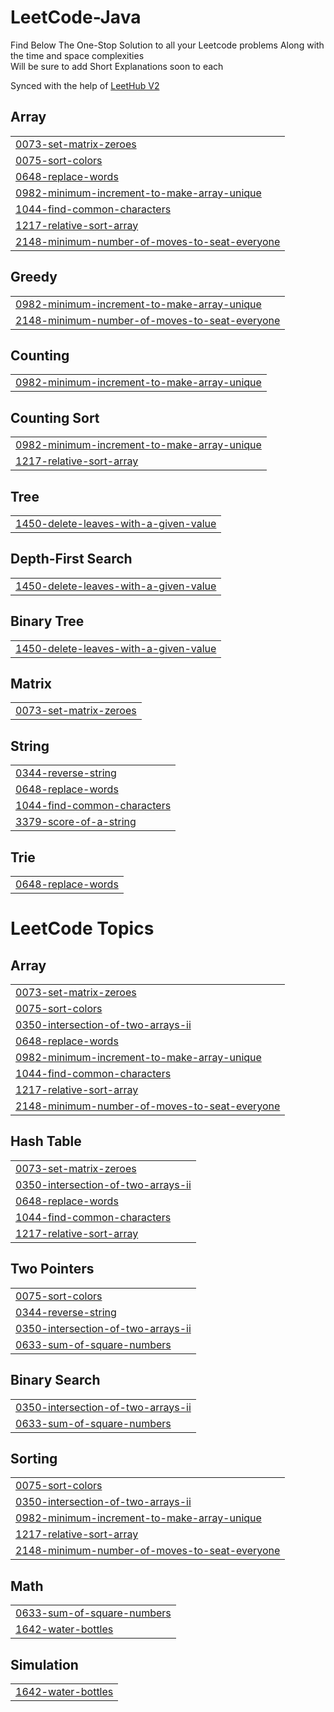 # LeetCode-Java
Find Below 
The One-Stop Solution to all your Leetcode problems
Along with the time and space complexities    
Will be sure to add Short Explanations soon to each

Synced with the help of [LeetHub V2](https://chromewebstore.google.com/detail/mhanfgfagplhgemhjfeolkkdidbakocm?hl=en)


## Array
|  |
| ------- |
| [0073-set-matrix-zeroes](https://github.com/KarthikPrabhu2541/LeetCode-Java/tree/master/0073-set-matrix-zeroes) |
| [0075-sort-colors](https://github.com/KarthikPrabhu2541/LeetCode-Java/tree/master/0075-sort-colors) |
| [0648-replace-words](https://github.com/KarthikPrabhu2541/LeetCode-Java/tree/master/0648-replace-words) |
| [0982-minimum-increment-to-make-array-unique](https://github.com/KarthikPrabhu2541/LeetCode-Java/tree/master/0982-minimum-increment-to-make-array-unique) |
| [1044-find-common-characters](https://github.com/KarthikPrabhu2541/LeetCode-Java/tree/master/1044-find-common-characters) |
| [1217-relative-sort-array](https://github.com/KarthikPrabhu2541/LeetCode-Java/tree/master/1217-relative-sort-array) |
| [2148-minimum-number-of-moves-to-seat-everyone](https://github.com/KarthikPrabhu2541/LeetCode-Java/tree/master/2148-minimum-number-of-moves-to-seat-everyone) |
## Greedy
|  |
| ------- |
| [0982-minimum-increment-to-make-array-unique](https://github.com/KarthikPrabhu2541/LeetCode-Java/tree/master/0982-minimum-increment-to-make-array-unique) |
| [2148-minimum-number-of-moves-to-seat-everyone](https://github.com/KarthikPrabhu2541/LeetCode-Java/tree/master/2148-minimum-number-of-moves-to-seat-everyone) |

## Counting
|  |
| ------- |
| [0982-minimum-increment-to-make-array-unique](https://github.com/KarthikPrabhu2541/LeetCode-Java/tree/master/0982-minimum-increment-to-make-array-unique) |


## Counting Sort
|  |
| ------- |
| [0982-minimum-increment-to-make-array-unique](https://github.com/KarthikPrabhu2541/LeetCode-Java/tree/master/0982-minimum-increment-to-make-array-unique) |
| [1217-relative-sort-array](https://github.com/KarthikPrabhu2541/LeetCode-Java/tree/master/1217-relative-sort-array) |
## Tree
|  |
| ------- |
| [1450-delete-leaves-with-a-given-value](https://github.com/KarthikPrabhu2541/LeetCode-Java/tree/master/1450-delete-leaves-with-a-given-value) |
## Depth-First Search
|  |
| ------- |
| [1450-delete-leaves-with-a-given-value](https://github.com/KarthikPrabhu2541/LeetCode-Java/tree/master/1450-delete-leaves-with-a-given-value) |
## Binary Tree
|  |
| ------- |
| [1450-delete-leaves-with-a-given-value](https://github.com/KarthikPrabhu2541/LeetCode-Java/tree/master/1450-delete-leaves-with-a-given-value) |
## Matrix
|  |
| ------- |
| [0073-set-matrix-zeroes](https://github.com/KarthikPrabhu2541/LeetCode-Java/tree/master/0073-set-matrix-zeroes) |
## String
|  |
| ------- |
| [0344-reverse-string](https://github.com/KarthikPrabhu2541/LeetCode-Java/tree/master/0344-reverse-string) |
| [0648-replace-words](https://github.com/KarthikPrabhu2541/LeetCode-Java/tree/master/0648-replace-words) |
| [1044-find-common-characters](https://github.com/KarthikPrabhu2541/LeetCode-Java/tree/master/1044-find-common-characters) |
| [3379-score-of-a-string](https://github.com/KarthikPrabhu2541/LeetCode-Java/tree/master/3379-score-of-a-string) |
## Trie
|  |
| ------- |
| [0648-replace-words](https://github.com/KarthikPrabhu2541/LeetCode-Java/tree/master/0648-replace-words) |



<!---LeetCode Topics Start-->
# LeetCode Topics
## Array
|  |
| ------- |
| [0073-set-matrix-zeroes](https://github.com/KarthikPrabhu2541/LeetCode-Java/tree/master/0073-set-matrix-zeroes) |
| [0075-sort-colors](https://github.com/KarthikPrabhu2541/LeetCode-Java/tree/master/0075-sort-colors) |
| [0350-intersection-of-two-arrays-ii](https://github.com/KarthikPrabhu2541/LeetCode-Java/tree/master/0350-intersection-of-two-arrays-ii) |
| [0648-replace-words](https://github.com/KarthikPrabhu2541/LeetCode-Java/tree/master/0648-replace-words) |
| [0982-minimum-increment-to-make-array-unique](https://github.com/KarthikPrabhu2541/LeetCode-Java/tree/master/0982-minimum-increment-to-make-array-unique) |
| [1044-find-common-characters](https://github.com/KarthikPrabhu2541/LeetCode-Java/tree/master/1044-find-common-characters) |
| [1217-relative-sort-array](https://github.com/KarthikPrabhu2541/LeetCode-Java/tree/master/1217-relative-sort-array) |
| [2148-minimum-number-of-moves-to-seat-everyone](https://github.com/KarthikPrabhu2541/LeetCode-Java/tree/master/2148-minimum-number-of-moves-to-seat-everyone) |
## Hash Table
|  |
| ------- |
| [0073-set-matrix-zeroes](https://github.com/KarthikPrabhu2541/LeetCode-Java/tree/master/0073-set-matrix-zeroes) |
| [0350-intersection-of-two-arrays-ii](https://github.com/KarthikPrabhu2541/LeetCode-Java/tree/master/0350-intersection-of-two-arrays-ii) |
| [0648-replace-words](https://github.com/KarthikPrabhu2541/LeetCode-Java/tree/master/0648-replace-words) |
| [1044-find-common-characters](https://github.com/KarthikPrabhu2541/LeetCode-Java/tree/master/1044-find-common-characters) |
| [1217-relative-sort-array](https://github.com/KarthikPrabhu2541/LeetCode-Java/tree/master/1217-relative-sort-array) |
## Two Pointers
|  |
| ------- |
| [0075-sort-colors](https://github.com/KarthikPrabhu2541/LeetCode-Java/tree/master/0075-sort-colors) |
| [0344-reverse-string](https://github.com/KarthikPrabhu2541/LeetCode-Java/tree/master/0344-reverse-string) |
| [0350-intersection-of-two-arrays-ii](https://github.com/KarthikPrabhu2541/LeetCode-Java/tree/master/0350-intersection-of-two-arrays-ii) |
| [0633-sum-of-square-numbers](https://github.com/KarthikPrabhu2541/LeetCode-Java/tree/master/0633-sum-of-square-numbers) |
## Binary Search
|  |
| ------- |
| [0350-intersection-of-two-arrays-ii](https://github.com/KarthikPrabhu2541/LeetCode-Java/tree/master/0350-intersection-of-two-arrays-ii) |
| [0633-sum-of-square-numbers](https://github.com/KarthikPrabhu2541/LeetCode-Java/tree/master/0633-sum-of-square-numbers) |
## Sorting
|  |
| ------- |
| [0075-sort-colors](https://github.com/KarthikPrabhu2541/LeetCode-Java/tree/master/0075-sort-colors) |
| [0350-intersection-of-two-arrays-ii](https://github.com/KarthikPrabhu2541/LeetCode-Java/tree/master/0350-intersection-of-two-arrays-ii) |
| [0982-minimum-increment-to-make-array-unique](https://github.com/KarthikPrabhu2541/LeetCode-Java/tree/master/0982-minimum-increment-to-make-array-unique) |
| [1217-relative-sort-array](https://github.com/KarthikPrabhu2541/LeetCode-Java/tree/master/1217-relative-sort-array) |
| [2148-minimum-number-of-moves-to-seat-everyone](https://github.com/KarthikPrabhu2541/LeetCode-Java/tree/master/2148-minimum-number-of-moves-to-seat-everyone) |
## Math
|  |
| ------- |
| [0633-sum-of-square-numbers](https://github.com/KarthikPrabhu2541/LeetCode-Java/tree/master/0633-sum-of-square-numbers) |
| [1642-water-bottles](https://github.com/KarthikPrabhu2541/LeetCode-Java/tree/master/1642-water-bottles) |
## Simulation
|  |
| ------- |
| [1642-water-bottles](https://github.com/KarthikPrabhu2541/LeetCode-Java/tree/master/1642-water-bottles) |
<!---LeetCode Topics End-->